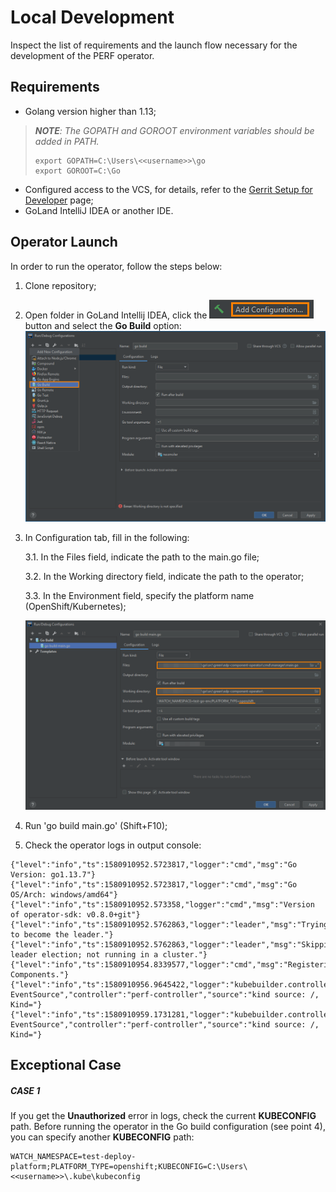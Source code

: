 # Local Development

Inspect the list of requirements and the launch flow necessary for the development of the PERF operator. 

## Requirements

* Golang version higher than 1.13;

>_**NOTE**: The GOPATH and GOROOT environment variables should be added in PATH._
>```
>export GOPATH=C:\Users\<<username>>\go
>export GOROOT=C:\Go
>```

* Configured access to the VCS, for details, refer to the [Gerrit Setup for Developer](https://kb.epam.com/display/EPMDEDP/Gerrit+Setup+for+Developer) page;
* GoLand IntelliJ IDEA or another IDE.

## Operator Launch

In order to run the operator, follow the steps below:

1. Clone repository;
2. Open folder in GoLand Intellij IDEA, click the ![add_config_button](../readme-resource/add_config_button.png "add_config_button") button and select the **Go Build** option:
![add_configuration](../readme-resource/add_configuration.png "add_configuration") 
3. In Configuration tab, fill in the following:

    3.1. In the Files field, indicate the path to the main.go file;
    
    3.2. In the Working directory field, indicate the path to the operator;
    
    3.3. In the Environment field, specify the platform name (OpenShift/Kubernetes);
    
   ![build-config](../readme-resource/build_config.png "build-config") 

4. Run 'go build main.go' (Shift+F10);
5. Check the operator logs in output console: 
```
{"level":"info","ts":1580910952.5723817,"logger":"cmd","msg":"Go Version: go1.13.7"}
{"level":"info","ts":1580910952.5723817,"logger":"cmd","msg":"Go OS/Arch: windows/amd64"}
{"level":"info","ts":1580910952.573358,"logger":"cmd","msg":"Version of operator-sdk: v0.8.0+git"}
{"level":"info","ts":1580910952.5762863,"logger":"leader","msg":"Trying to become the leader."}
{"level":"info","ts":1580910952.5762863,"logger":"leader","msg":"Skipping leader election; not running in a cluster."}
{"level":"info","ts":1580910954.8339577,"logger":"cmd","msg":"Registering Components."}
{"level":"info","ts":1580910956.9645422,"logger":"kubebuilder.controller","msg":"Starting EventSource","controller":"perf-controller","source":"kind source: /, Kind="}
{"level":"info","ts":1580910959.1731281,"logger":"kubebuilder.controller","msg":"Starting EventSource","controller":"perf-controller","source":"kind source: /, Kind="}
```

## Exceptional Case

##### CASE 1

If you get the **Unauthorized** error in logs, check the current **KUBECONFIG** path. Before running the operator in the Go build configuration (see point 4), you can specify another **KUBECONFIG** path:

```
WATCH_NAMESPACE=test-deploy-platform;PLATFORM_TYPE=openshift;KUBECONFIG=C:\Users\<<username>>\.kube\kubeconfig
```